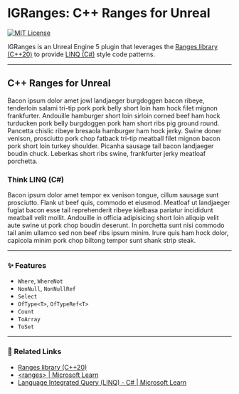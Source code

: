 # IGRanges: C++ Ranges for Unreal
 
 [![MIT License](https://img.shields.io/badge/license-MIT-green.svg?style=flat-square)](/LICENSE)

IGRanges is an Unreal Engine 5 plugin that leverages the [Ranges library (C++20)](https://en.cppreference.com/w/cpp/ranges) to provide [LINQ (C#)](https://learn.microsoft.com/en-us/dotnet/csharp/linq/) style code patterns.

----

## C++ Ranges for Unreal

Bacon ipsum dolor amet jowl landjaeger burgdoggen bacon ribeye, tenderloin salami tri-tip pork pork belly short loin ham hock filet mignon frankfurter. Andouille hamburger short loin sirloin corned beef ham hock turducken pork belly burgdoggen pork ham short ribs pig ground round. Pancetta chislic ribeye bresaola hamburger ham hock jerky. Swine doner venison, prosciutto pork chop fatback tri-tip meatball filet mignon bacon pork short loin turkey shoulder. Picanha sausage tail bacon landjaeger boudin chuck. Leberkas short ribs swine, frankfurter jerky meatloaf porchetta.

### Think LINQ (C#)

Bacon ipsum dolor amet tempor ex venison tongue, cillum sausage sunt prosciutto. Flank ut beef quis, commodo et eiusmod. Meatloaf ut landjaeger fugiat bacon esse tail reprehenderit ribeye kielbasa pariatur incididunt meatball velit mollit. Andouille in officia adipisicing short loin aliquip velit aute swine ut pork chop boudin deserunt. In porchetta sunt nisi commodo tail anim ullamco sed non beef ribs ipsum minim. Irure quis ham hock dolor, capicola minim pork chop biltong tempor sunt shank strip steak.

----

### ✨ Features

- `Where`, `WhereNot`
- `NonNull`, `NonNullRef`
- `Select`
- `OfType<T>`, `OfTypeRef<T>`
- `Count`
- `ToArray`
- `ToSet`

----

### 🔗 Related Links

- [Ranges library (C++20)](https://en.cppreference.com/w/cpp/ranges)
- [\<ranges\> | Microsoft Learn](https://learn.microsoft.com/en-us/cpp/standard-library/ranges)
- [Language Integrated Query (LINQ) - C# | Microsoft Learn](https://learn.microsoft.com/en-us/dotnet/csharp/linq/)
